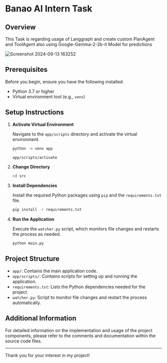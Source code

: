 # Banao AI Intern Task

## Overview

This Task is regarding usage of Langgraph and create custom PlanAgent and ToolAgent also using Google-Gemma-2-2b-it Model for predictions


![Screenshot 2024-09-13 163252](https://github.com/user-attachments/assets/3c80e746-8acf-4653-a093-15132c426980)

## Prerequisites

Before you begin, ensure you have the following installed:
- Python 3.7 or higher
- Virtual environment tool (e.g., `venv`)

## Setup Instructions

1. **Activate Virtual Environment**

    Navigate to the `app/scripts` directory and activate the virtual environment.

    ```sh
    python -m venv app

    app/scripts/activate
    ```
2. **Change Directory**
   ```sh
   cd src
   ```
   

4. **Install Dependencies**

    Install the required Python packages using `pip` and the `requirements.txt` file.

    ```sh
    pip install -r requirements.txt
    ```

5. **Run the Application**

    Execute the `watcher.py` script, which monitors file changes and restarts the process as needed.

    ```sh
    python main.py
    ```

## Project Structure

- `app/`: Contains the main application code.
- `app/scripts/`: Contains scripts for setting up and running the application.
- `requirements.txt`: Lists the Python dependencies needed for the project.
- `watcher.py`: Script to monitor file changes and restart the process automatically.

## Additional Information

For detailed information on the implementation and usage of the project components, please refer to the comments and documentation within the source code files.


---

Thank you for your interest in my project!
